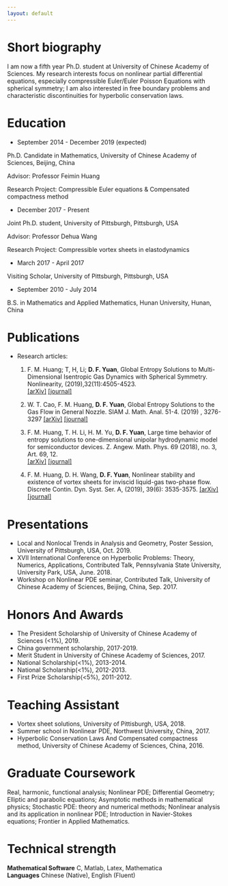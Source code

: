 ```yaml
---
layout: default
---
```


# Short biography

I am now a fifth year Ph.D. student at University of Chinese Academy of Sciences. My research interests focus on nonlinear partial differential equations, especially compressible Euler/Euler Poisson Equations with spherical symmetry; I am also interested in free boundary problems and characteristic discontinuities for hyperbolic conservation laws.

# Education

* September 2014 - December 2019 (expected)  

Ph.D. Candidate in Mathematics, University of Chinese Academy of Sciences, Beijing, China

Advisor: Professor Feimin Huang

Research Project: Compressible Euler equations & Compensated compactness method

* December 2017 - Present  

Joint Ph.D. student, University of Pittsburgh, Pittsburgh, USA

Advisor: Professor Dehua Wang

Research Project: Compressible vortex sheets in elastodynamics

* March 2017 - April 2017

Visiting Scholar, University of Pittsburgh, Pittsburgh, USA 

* September 2010 - July 2014 

B.S. in Mathematics and Applied Mathematics, Hunan University, Hunan, China

# Publications


* Research articles:  

   1. F. M. Huang; T, H, Li;  **D. F. Yuan**, Global Entropy Solutions to Multi-Dimensional Isentropic Gas Dynamics with Spherical Symmetry. Nonlinearity, (2019),32(11):4505-4523.    
   [[arXiv]](https://arxiv.org/abs/1711.04430) [[journal]]( https://doi.org/10.1088/1361-6544/ab31ce) 
   
   2.	W. T. Cao, F. M. Huang, **D. F. Yuan**, Global Entropy Solutions to the Gas Flow in General Nozzle. SIAM J. Math. Anal. 51-4. (2019) , 3276-3297
   [[arXiv]](https://arxiv.org/abs/1903.04010) [[journal]](https://doi.org/10.1137/19M1249436)
    
   3.	F. M. Huang, T. H. Li, H. M. Yu, **D. F. Yuan**, Large time behavior of entropy solutions to one-dimensional unipolar hydrodynamic model for semiconductor devices. Z. Angew. Math. Phys. 69 (2018), no. 3, Art. 69, 12.  
   [[arXiv]](https://arxiv.org/abs/1711.05870) [[journal]](https://doi.org/10.1007/s00033-018-0968-z)  
  
   4. F. M. Huang, D. H. Wang, **D. F. Yuan**, Nonlinear stability and existence of vortex sheets for inviscid liquid-gas two-phase flow. Discrete Contin. Dyn. Syst. Ser. A, (2019), 39(6): 3535-3575.
      [[arXiv]](https://arxiv.org/abs/1808.05905) [[journal]](https://www.aimsciences.org/article/doi/10.3934/dcds.2019146)   
      

# Presentations

* Local and Nonlocal Trends in Analysis and Geometry, Poster Session,
 University of Pittsburgh, USA, Oct. 2019.
* XVII International Conference on Hyperbolic Problems: Theory, Numerics, Applications, Contributed Talk, Pennsylvania State University, 
 University Park, USA, June. 2018.
* Workshop on Nonlinear PDE seminar, Contributed Talk, University of Chinese Academy of Sciences,
 Beijing, China, Sep. 2017.


# Honors And Awards

* The President Scholarship of University of Chinese Academy of Sciences (<1%), 2019.
* China government scholarship, 2017-2019.
* Merit Student in University of Chinese Academy of Sciences, 2017.
* National Scholarship(<1%), 2013-2014.
* National Scholarship(<1%), 2012-2013.
* First Prize Scholarship(<5%), 2011-2012.

# Teaching Assistant

*  Vortex sheet solutions, University of Pittisburgh, USA, 2018.
*  Summer school in Nonlinear PDE, Northwest University, China, 2017.
*  Hyperbolic Conservation Laws And Compensated compactness method, University of Chinese Academy of Sciences, China, 2016.

# Graduate Coursework
Real, harmonic, functional analysis; Nonlinear PDE; Differential Geometry; Elliptic and parabolic equations; Asymptotic methods in mathematical physics; Stochastic PDE: theory and numerical methods; Nonlinear analysis and its application in nonlinear PDE; Introduction in Navier-Stokes equations; Frontier in Applied Mathematics.


# Technical strength
 
**Mathematical Software** C, Matlab, Latex, Mathematica     
**Languages**             Chinese (Native), English (Fluent)

